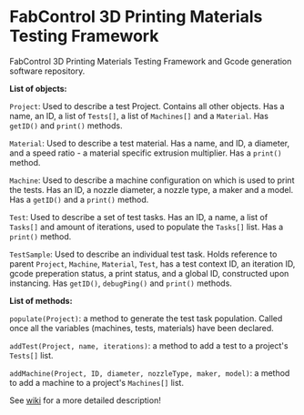 # FabControl 3D Printing Materials Testing Framework
FabControl 3D Printing Materials Testing Framework and Gcode generation software repository.

**List of objects:**

`Project`: Used to describe a test Project. Contains all other objects. Has a name, an ID, a list of `Tests[]`, a list of `Machines[]` and a `Material`. Has `getID()` and `print()` methods.

`Material`: Used to describe a test material. Has a name, and ID, a diameter, and a speed ratio - a material specific extrusion multiplier. Has a `print()` method.

`Machine`: Used to describe a machine configuration on which is used to print the tests. Has an ID, a nozzle diameter, a nozzle type, a maker and a model. Has a `getID()` and a `print()` method.

`Test`: Used to describe a set of test tasks. Has an ID, a name, a list of `Tasks[]` and amount of iterations, used to populate the `Tasks[]` list. Has a `print()` method.

`TestSample`: Used to describe an individual test task. Holds reference to parent `Project`, `Machine`, `Material`, `Test`, has a test context ID, an iteration ID, gcode preperation status, a print status, and a global ID, constructed upon instancing. Has `getID()`, `debugPing()` and `print()` methods.

**List of methods:**

`populate(Project)`: a method to generate the test task population. Called once all the variables (machines, tests, materials) have been declared.

`addTest(Project, name, iterations)`: a method to add a test to a project's `Tests[]` list.

`addMachine(Project, ID, diameter, nozzleType, maker, model)`: a method to add a machine to a project's `Machines[]` list.

See [wiki](https://bitbucket.org/MassPortal/material-test-framework/wiki/Home) for a more detailed description!